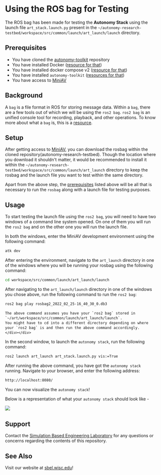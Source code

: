 # Using the ROS bag for Testing 

The ROS bag has been made for testing the **Autonomy Stack** using the launch file `art_stack.launch.py` present in the `~/autonomy-research-testbed/workspace/src/common/launch/art_launch/launch` directory.

## Prerequisites 


- You have cloned the [autonomy-toolkit](https://github.com/uwsbel/autonomy-toolkit) repository
- You have installed Docker ([resource for that](https://docs.docker.com/get-docker/))
- You have installed docker compose v2 ([resource for that](https://docs.docker.com/compose/cli-command/))
- You have installed `autonomy-toolkit` ([resources for that](https://projects.sbel.org/autonomy-toolkit/setup.html))
- You have access to [MiniAV](https://uwmadison.app.box.com/folder/0)

## Background

A `bag` is a file format in ROS for storing message data. Within a `bag`, there are a few tools out of which we will be using the `ros2 bag`. `ros2 bag` is an unified console tool for recording, playback, and other operations. 
To know more about what a `bag` is, this is a [resource](http://wiki.ros.org/Bags).

## Setup

 After getting access to [MiniAV](https://uwmadison.app.box.com/folder/0), you can download the rosbag within the cloned repository(autonomy-research-testbed). Though the location where you download it shouldn't matter, it would be recommended to install it within the `~/autonomy-research-testbed/workspace/src/common/launch/art_launch` directory to keep the rosbag and the launch file you want to test within the same directory. 
 
 Apart from the above step, the [prerequisites](#prerequisites) listed above will be all that is necessary to run the `rosbag` along with a launch file for testing purposes. 

## Usage


To start testing the launch file using the `ros2 bag`, you will need to have two windows of a command line system opened. On one of them you will run the `ros2 bag` and on the other one you will run the launch file.

In both the windows, enter the MiniAV development environment using the following command:


```bash
atk dev
```

After entering the environment, navigate to the `art_launch` directory in one of the windows where you will be running your rosbag using the following command:

```bash
cd workspace/src/common/launch/art_launch/launch
```
After navigating to the `art_launch/launch` directory in one of the windows you chose above, run the following command to run the `ros2 bag`:

```bash
ros2 bag play rosbag2_2022_02_25-16_40_30_0.db3 
```
```{note}
The above command assumes you have your `ros2 bag` stored in `~/art/workspace/src/common/launch/art_launch/launch`.
You might have to cd into a different directory depending on where your `ros2 bag` is and then run the above command accordingly. 
</div></div>
```

In the second window, to launch the `autonomy stack`, run the following command:

```bash
ros2 launch art_launch art_stack.launch.py vis:=True
```
After running the above command, you have got the `autonomy stack` running. Navigate to your browser, and enter the  following address:

```bash
http://localhost:8080/
```
You can now visualize the `autonomy stack`!

Below is a representation of what your `autonomy stack` should look like -

![](<img src = https://raw.githubusercontent.com/uwsbel/autonomy-toolkit/master/docs/_static/rosbagVisual.png?raw=true" alt="Autonomy Stack" class="readme-img" height="100px"> )

## Support

Contact the [Simulation Based Engineering Laboratory](mailto:negrut@wisc.edu) for any questions or concerns regarding the contents of this repository.

## See Also

Visit our website at [sbel.wisc.edu](https://sbel.wisc.edu)!




